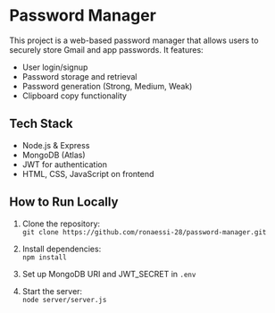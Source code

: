 # Password Manager 
 
This project is a web-based password manager that allows users to securely store Gmail and app passwords. It features: 
   
- User login/signup     
- Password storage and retrieval    
- Password generation (Strong, Medium, Weak)       
- Clipboard copy functionality        
  
## Tech Stack  
- Node.js & Express     
- MongoDB (Atlas) 
- JWT for authentication 
- HTML, CSS, JavaScript on frontend
 
## How to Run Locally
1. Clone the repository:  
   `git clone https://github.com/ronaessi-28/password-manager.git`

2. Install dependencies:  
   `npm install`

3. Set up MongoDB URI and JWT_SECRET in `.env`

4. Start the server:  
   `node server/server.js`
